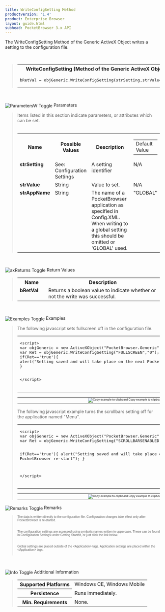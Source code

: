 ```yaml
---
title: WriteConfigSetting Method
productversion: '1.4'
product: Enterprise Browser
layout: guide.html
subhead: PocketBrowser 3.x API
---
```


The WriteConfigSetting Method of the Generic ActiveX Object writes a setting to the configuration file.

﻿    <div id="SyntaxSpan" style="display:block">
<blockquote>
<table class="clsSyntax" cellspacing="1" cellpadding="3" width="95%">
<tr>
<th class="clsSyntaxHeadings">WriteConfigSetting (Method of the Generic ActiveX Object) Syntax
</th>
</tr>
<tr>
<td class="clsSyntaxCells">
<pre class="clsSyntaxCells">bRetVal = objGeneric.WriteConfigSetting(strSetting,strValue,strAppName);</pre>
</td>
</tr>
</table>
</blockquote><br></div>
<p class="clsRef"><span class="ToggleView" onclick="ToggleSpan('ParametersWSpan', 'imgParametersWToggle')"><img align="absmiddle" id="imgParametersWToggle" alt="ParametersW Toggle" onmouseover="this.style.cursor='hand'" src="../Resources/ToggleCollapse.gif&#xA;					"></span>
Parameters
</p>
<div id="ParametersWSpan" style="display:block">
<blockquote>
Items listed in this section indicate parameters, or attributes which can be set.
<BR><BR><table class="clsSyntax" cellspacing="1" cellpadding="3" width="95%">
<col width="20%">
<col width="20%">
<col width="38%">
<col width="22%">
<tr>
<th class="clsSyntaxHeadings">Name</th>
<th class="clsSyntaxHeadings">Possible Values</th>
<th class="clsSyntaxHeadings">Description</th>
<th class="clsSyntaxHeadings">
  <table cellspacing="0" cellpadding="0">
    <tr>
      <td width="85%" class="clsSyntaxHeadings" style="border-bottom-style: none;">Default Value</td>
    </tr>
  </table>
</th>
</tr>
<tr>
<td valign="top" class="clsSyntaxCells"><b>strSetting</b></td>
<td valign="top" class="clsSyntaxCells">See: Configuration Settings</td>
<td valign="top" class="clsSyntaxCells">A setting identifier</td>
<td valign="top" class="clsSyntaxCells">N/A</td>
</tr>
<tr>
<td valign="top" class="clsSyntaxCells"><b>strValue</b></td>
<td valign="top" class="clsSyntaxCells">String</td>
<td valign="top" class="clsSyntaxCells">Value to set. </td>
<td valign="top" class="clsSyntaxCells">N/A</td>
</tr>
<tr>
<td valign="top" class="clsSyntaxCells"><b>strAppName</b></td>
<td valign="top" class="clsSyntaxCells">String</td>
<td valign="top" class="clsSyntaxCells">The name of a PocketBrowser application as specified in Config.XML. When writing to a global setting this should be omitted or 'GLOBAL' used.</td>
<td valign="top" class="clsSyntaxCells">"GLOBAL"</td>
</tr>
</table>
</blockquote><br></div>
<p class="clsRef"><span class="ToggleView" onclick="ToggleSpan('axReturnsSpan', 'aximgReturnsToggle')"><img align="absmiddle" id="aximgReturnsToggle" alt="axReturns Toggle" onmouseover="this.style.cursor='hand'" src="../Resources/ToggleCollapse.gif"></span>
Return Values
</p>
<div id="axReturnsSpan" style="display:block">
<blockquote>
<table class="clsSyntax" cellspacing="1" cellpadding="3" width="95%">
<col width="20%">
<col width="80%">
<tr>
<th class="clsSyntaxHeadings">Name</th>
<th class="clsSyntaxHeadings">Description</th>
</tr>
<tr>
<td class="clsSyntaxCells" valign="top"><b>bRetVal</b></td>
<td class="clsSyntaxCells" style="text-align:left;">Returns a boolean value to indicate whether or not the write was successful.</td>
</tr>
</table>
</blockquote><br></div>
<p class="clsRef"><span class="ToggleView" onclick="ToggleSpan('ExamplesSpan', 'imgExamplesToggle')"><img align="absmiddle" id="imgExamplesToggle" alt="Examples Toggle" onmouseover="this.style.cursor='hand'" src="../Resources/ToggleCollapse.gif"></span>
Examples
</p>
<div id="ExamplesSpan" style="display:block">
<blockquote>
<p>The following javascript sets fullscreen off in the configuration file.</p>
<table class="clsSyntax" cellspacing="1" cellpadding="3" width="95%">
<tr>
<td>
  <pre class="clsSyntaxCells">
&lt;script&gt;
var objGeneric = new ActiveXObject("PocketBrowser.Generic");
var Ret = objGeneric.WriteConfigSetting("FULLSCREEN","0");
if(Ret=='true'){
alert("Setting saved and will take place on the next PocketBrowser re-start");
}

&lt;/script&gt;
</pre>
</td>
</tr>
</table>
<table cellspacing="1" cellpadding="3" width="95%">
<col width="85%">
<col width="15%">
<tr align="right">
<td></td>
<td valign="bottom" style="border-bottom-style: none;font-weight:normal;font-size:xx-small;"><nobr><img id="imgCopyDefaults" alt="Copy example to clipboard" onmouseover="this.style.cursor='hand'" src="../Resources/CopyDefaults.gif" onclick="CopyTemplate('ID0E6C');">
			Copy example to clipboard
		</nobr></td>
</tr>
</table>
<div id="Examples" style="display:none"><textarea id="ID0E6C">&lt;!-- 
The following javascript sets fullscreen off in the configuration file.
--&gt;

&lt;script&gt;
var objGeneric = new ActiveXObject("PocketBrowser.Generic");
var Ret = objGeneric.WriteConfigSetting("FULLSCREEN","0");
if(Ret=='true'){
alert("Setting saved and will take place on the next PocketBrowser re-start");
}

&lt;/script&gt;
</textarea></div>
<p>The following javascript example turns the scrollbars setting off for the application named "Menu".</p>
<table class="clsSyntax" cellspacing="1" cellpadding="3" width="95%">
<tr>
<td>
  <pre class="clsSyntaxCells">
&lt;script&gt;
var objGeneric = new ActiveXObject("PocketBrowser.Generic");
var Ret = objGeneric.WriteConfigSetting("SCROLLBARSENABLED","0","Menu");

if(Ret=='true'){
alert("Setting saved and will take place on the next PocketBrowser re-start");
}

&lt;/script&gt;
</pre>
</td>
</tr>
</table>
<table cellspacing="1" cellpadding="3" width="95%">
<col width="85%">
<col width="15%">
<tr align="right">
<td></td>
<td valign="bottom" style="border-bottom-style: none;font-weight:normal;font-size:xx-small;"><nobr><img id="imgCopyDefaults" alt="Copy example to clipboard" onmouseover="this.style.cursor='hand'" src="../Resources/CopyDefaults.gif" onclick="CopyTemplate('ID0EGD');">
			Copy example to clipboard
		</nobr></td>
</tr>
</table>
<div id="Examples" style="display:none"><textarea id="ID0EGD">&lt;!-- 
The following javascript example turns the scrollbars setting off for the application named "Menu".
--&gt;

&lt;script&gt;
var objGeneric = new ActiveXObject("PocketBrowser.Generic");
var Ret = objGeneric.WriteConfigSetting("SCROLLBARSENABLED","0","Menu");

if(Ret=='true'){
alert("Setting saved and will take place on the next PocketBrowser re-start");
}

&lt;/script&gt;
</textarea></div>
</blockquote>
</div>
<p class="clsRef"><span class="ToggleView" onclick="ToggleSpan('RemarksSpan', 'imgRemarksToggle')"><img align="absmiddle" id="imgRemarksToggle" alt="Remarks Toggle" onmouseover="this.style.cursor='hand'" src="../Resources/ToggleCollapse.gif"></span>
Remarks
</p>
<div id="RemarksSpan" style="display:block">
<blockquote>
<DIV class="clsRef"></DIV>
<DIV style="font-family:verdana,arial,helvetica;font-size:x-small;">
The data is written directly to the configuration file. Configuration changes take effect only after PocketBrowser is re-started.
</DIV>
<pre style="font-family:courier;font-size:small;"></pre>
<DIV class="clsRef"></DIV>
<DIV style="font-family:verdana,arial,helvetica;font-size:x-small;">
The configuration settings are accessed using symbolic names written in uppercase. These can be found in Configuration Settings under Getting Started, or just click the link below. 
</DIV>
<pre style="font-family:courier;font-size:small;"></pre>
<DIV class="clsRef"></DIV>
<DIV style="font-family:verdana,arial,helvetica;font-size:x-small;">
Global settings are placed outside of the &lt;Application&gt; tags.
Application settings are placed within the &lt;Application&gt; tags.  
</DIV>
<pre style="font-family:courier;font-size:small;"></pre>
</blockquote><br></div>
<p class="clsRef"><span class="ToggleView" onclick="ToggleSpan('InfoSpan', 'imgInfoToggle')"><img align="absmiddle" id="imgInfoToggle" alt="Info Toggle" onmouseover="this.style.cursor='hand'" src="../Resources/ToggleCollapse.gif"></span>
Additional Information
</p>
<div id="InfoSpan" style="display:block">
<blockquote>
<table>
<tr>
<th>Supported Platforms</th>
<td>Windows CE, Windows Mobile</td>
</tr>
<tr>
<th>Persistence</th>
<td>Runs immediately.</td>
</tr>
<tr>
<th>Min. Requirements</th>
<td>None.</td>
</tr>
</table>
</blockquote><br></div>
<div id="DefaultParamsSpan" style="display:none">
<pre><textarea id="DefaultParameters"></textarea></pre>
</div>
